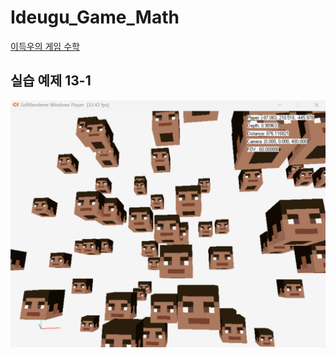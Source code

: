 # Ideugu_Game_Math
[이득우의 게임 수학](https://diesuki4.tistory.com/category/%EA%B2%8C%EC%9E%84%20%EC%88%98%ED%95%99/%EC%9D%B4%EB%93%9D%EC%9A%B0%EC%9D%98%20%EA%B2%8C%EC%9E%84%20%EC%88%98%ED%95%99)

## 실습 예제 13-1
![실습 예제 13-1](https://raw.githubusercontent.com/diesuki4/Ideugu_Game_Math/13-1_%EB%88%88%EC%97%90_%EB%B3%B4%EC%9D%B4%EB%8A%94_%EB%AC%BC%EC%B2%B4%EB%A7%8C_%EA%B7%B8%EB%A6%AC%EA%B8%B0/Example.gif)
